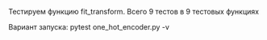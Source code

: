 Тестируем функцию fit_transform.
Всего 9 тестов в 9 тестовых функциях

Вариант запуска:
pytest one_hot_encoder.py -v